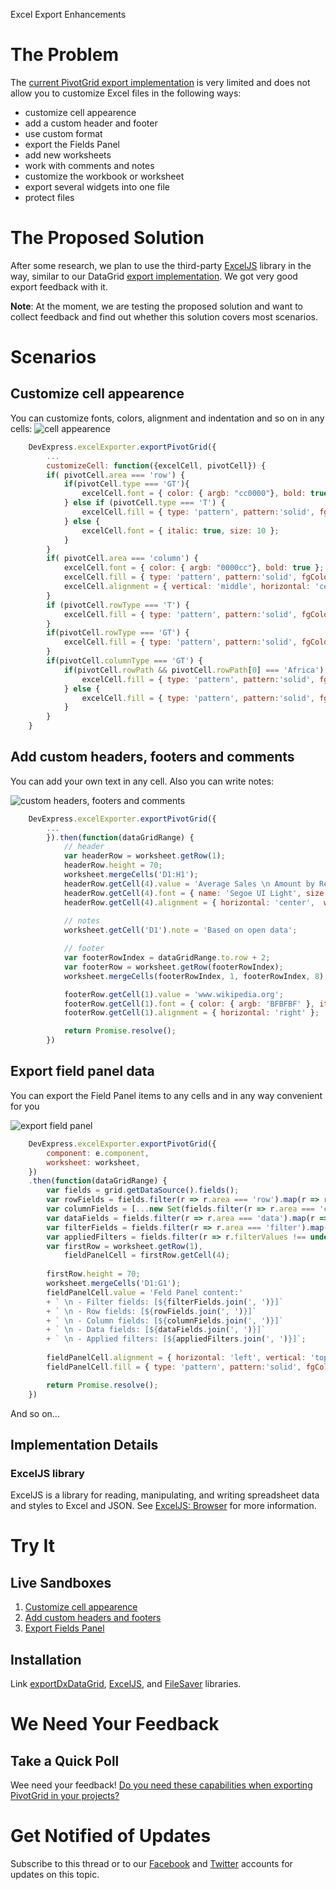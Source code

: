 Excel Export Enhancements

# The Problem

The [current PivotGrid export implementation](https://js.devexpress.com/Documentation/ApiReference/UI_Widgets/dxPivotGrid/Configuration/export/) is very limited and does not allow you to customize Excel files in the following ways:

- customize cell appearence
- add a custom header and footer 
- use custom format
- export the Fields Panel
- add new worksheets
- work with comments and notes
- customize the workbook or worksheet
- export several widgets into one file
- protect files

# The Proposed Solution

After some research, we plan to use the third-party [ExcelJS](https://github.com/exceljs/exceljs) library in the way, similar to our DataGrid [export  implementation](https://js.devexpress.com/Demos/WidgetsGallery/Demo/DataGrid/ExcelJSOverview/React/Light/). We got very good export feedback with it.

**Note**: At the moment, we are testing the proposed solution and want to collect feedback and find out whether this solution covers most scenarios. 

# Scenarios

## Customize cell appearence
You can customize fonts, colors, alignment and indentation and so on in any cells:
![cell appearence](https://user-images.githubusercontent.com/57402891/83850819-2467eb80-a71a-11ea-88d2-db4f204a57f4.png)

```js
    DevExpress.excelExporter.exportPivotGrid({
        ...
        customizeCell: function({excelCell, pivotCell}) {
        if( pivotCell.area === 'row') {
            if(pivotCell.type === 'GT'){
                excelCell.font = { color: { argb: "cc0000"}, bold: true };
            } else if (pivotCell.type === 'T') {
                excelCell.fill = { type: 'pattern', pattern:'solid', fgColor: { argb:'94FF82'} }
            } else {
                excelCell.font = { italic: true, size: 10 };
            }
        }
        if( pivotCell.area === 'column') {
            excelCell.font = { color: { argb: "0000cc"}, bold: true };
            excelCell.fill = { type: 'pattern', pattern:'solid', fgColor: { argb:'FFFF5E'} }
            excelCell.alignment = { vertical: 'middle', horizontal: 'center' };                      
        }
        if (pivotCell.rowType === 'T') {
            excelCell.fill = { type: 'pattern', pattern:'solid', fgColor: { argb:'94FF82'} }
        }
        if(pivotCell.rowType === 'GT') {
            excelCell.fill = { type: 'pattern', pattern:'solid', fgColor: { argb:'5EFF5E'} }
        }
        if(pivotCell.columnType === 'GT') {
            if(pivotCell.rowPath && pivotCell.rowPath[0] === 'Africa') {
                excelCell.fill = { type: 'pattern', pattern:'solid', fgColor: { argb:'B6FF19'} }
            } else {
                excelCell.fill = { type: 'pattern', pattern:'solid', fgColor: { argb:'5EFF5E'} }
            }
        }
    }
```


## Add custom headers, footers and comments
You can add your own text in any cell. Also you can write notes:

![custom headers, footers and comments](https://user-images.githubusercontent.com/57402891/83887298-ee922980-a750-11ea-815b-f7e7135d25f1.png)
```js
    DevExpress.excelExporter.exportPivotGrid({
        ...
        }).then(function(dataGridRange) {
            // header
            var headerRow = worksheet.getRow(1);
            headerRow.height = 70; 
            worksheet.mergeCells('D1:H1');
            headerRow.getCell(4).value = 'Average Sales \n Amount by Region';
            headerRow.getCell(4).font = { name: 'Segoe UI Light', size: 22, bold: true };
            headerRow.getCell(4).alignment = { horizontal: 'center',  wrapText: true };
            
            // notes
            worksheet.getCell('D1').note = 'Based on open data';

            // footer
            var footerRowIndex = dataGridRange.to.row + 2;
            var footerRow = worksheet.getRow(footerRowIndex);
            worksheet.mergeCells(footerRowIndex, 1, footerRowIndex, 8);

            footerRow.getCell(1).value = 'www.wikipedia.org';
            footerRow.getCell(1).font = { color: { argb: 'BFBFBF' }, italic: true };
            footerRow.getCell(1).alignment = { horizontal: 'right' };

            return Promise.resolve();
        })
```

## Export field panel data
You can export the Field Panel items to any cells and in any way convenient for you

![export field panel](https://user-images.githubusercontent.com/57402891/83886597-f56c6c80-a74f-11ea-9aba-59844f8d6166.png)
```js
    DevExpress.excelExporter.exportPivotGrid({
        component: e.component,
        worksheet: worksheet,
    })
    .then(function(dataGridRange) {
        var fields = grid.getDataSource().fields();      
        var rowFields = fields.filter(r => r.area === 'row').map(r => r.dataField);
        var columnFields = [...new Set(fields.filter(r => r.area === 'column').map(r => r.dataField))];
        var dataFields = fields.filter(r => r.area === 'data').map(r => `[${r.summaryType}(${r.dataField}])`);        
        var filterFields = fields.filter(r => r.area === 'filter').map(r => r.dataField);
        var appliedFilters = fields.filter(r => r.filterValues !== undefined).map(r => `[${r.dataField}:${r.filterValues}]`);
        var firstRow = worksheet.getRow(1),
            fieldPanelCell = firstRow.getCell(4);
    
        firstRow.height = 70;
        worksheet.mergeCells('D1:G1');
        fieldPanelCell.value = 'Feld Panel content:'
        + ` \n - Filter fields: [${filterFields.join(', ')}]`              
        + ` \n - Row fields: [${rowFields.join(', ')}]`
        + ` \n - Column fields: [${columnFields.join(', ')}]`
        + ` \n - Data fields: [${dataFields.join(', ')}]`
        + ` \n - Applied filters: [${appliedFilters.join(', ')}]`;
    
        fieldPanelCell.alignment = { horizontal: 'left', vertical: 'top',  wrapText: true };
        fieldPanelCell.fill = { type: 'pattern', pattern:'solid', fgColor: { argb:'FFD905'}};

        return Promise.resolve();
    }) 
```
And so on...

## Implementation Details

### ExcelJS library

ExcelJS is a library for reading, manipulating, and writing spreadsheet data and styles to Excel and JSON. See [ExcelJS: Browser](https://github.com/exceljs/exceljs#browser) for more information.

# Try It

## Live Sandboxes

1. [Customize cell appearence](https://codepen.io/SNovikov/pen/BajBgrj)
1. [Add custom headers and footers](https://codepen.io/SNovikov/pen/BajBgrj)
1. [Export Fields Panel](https://codepen.io/SNovikov/pen/zYrxmMr)

## Installation

Link [exportDxDataGrid](https://combinatronics.com/IgnatovDan/DevExtreme_DataGridToExcel/8c823335814c26e39f62b4a31669908fc2d54250/exportDxDataGrid.js), [ExcelJS](https://github.com/exceljs/exceljs), and [FileSaver](https://github.com/eligrey/FileSaver.js/) libraries.  

# We Need Your Feedback

## Take a Quick Poll
Wee need your feedback! [Do you need these capabilities when exporting PivotGrid in your projects?](https://docs.google.com/forms/d/e/1FAIpQLScMByKhqvP0IT5gBCMOG04Cx7viK0Jz5M1cN1X_tVbS5SUHWQ/viewform?usp=sf_link)

# Get Notified of Updates

Subscribe to this thread or to our [Facebook](https://www.facebook.com/DevExpress.DevExtreme/) and [Twitter](https://twitter.com/devextreme) accounts for updates on this topic.
